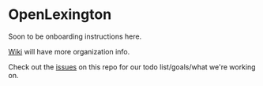 OpenLexington
=============

Soon to be onboarding instructions here.

[Wiki](https://github.com/openlexington/openlexington/wiki) will have more organization info.

Check out the [issues](https://github.com/openlexington/openlexington/issues) on this repo for our todo list/goals/what we're working on.
